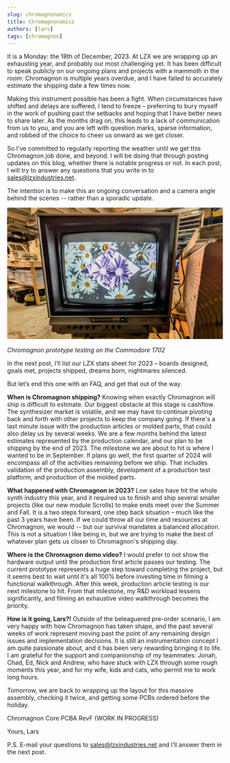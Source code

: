 ```yaml
---
slug: chromagnonomics
title: Chromagnonomics
authors: [lars]
tags: [chromagnon]
---
```


It is a Monday: the 18th of December, 2023.  At LZX we are wrapping up an exhausting year, and probably our most challenging yet.  It has been difficult to speak publicly on our ongoing plans and projects with a mammoth in the room: Chromagnon is multiple years overdue, and I have failed to accurately estimate the shipping date a few times now.  

<!-- truncate -->

Making this instrument possible has been a fight.  When circumstances have shifted and delays are suffered, I tend to freeze – preferring to bury myself in the work of pushing past the setbacks and hoping that I have better news to share later. As the months drag on, this leads to a lack of communication from us to you, and you are left with question marks, sparse information, and robbed of the choice to cheer us onward as we get closer.  

So I’ve committed to regularly reporting the weather until we get this Chromagnon job done, and beyond.  I will be doing that through posting updates on this blog, whether there is notable progress or not.  In each post, I will try to answer any questions that you write in to sales@lzxindustries.net.  

The intention is to make this an ongoing conversation and a camera angle behind the scenes -- rather than a sporadic update.

![](./crt.png) 

*Chromagnon prototype testing on the Commodore 1702*

In the next post, I’ll list our LZX stats sheet for 2023 – boards designed, goals met, projects shipped, dreams born, nightmares silenced.  

But let’s end this one with an FAQ, and get that out of the way.

**When is Chromagnon shipping?**  Knowing when exactly Chromagnon will ship is difficult to estimate. Our biggest obstacle at this stage is cashflow. The synthesizer market is volatile, and we may have to continue pivoting back and forth with other projects to keep the company going.  If there's a last minute issue with the production articles or molded parts, that could also delay us by several weeks.  We are a few months behind the latest estimates represented by the production calendar, and our plan to be shipping by the end of 2023.  The milestone we are about to hit is where I wanted to be in September.  If plans go well, the first quarter of 2024 will encompass all of the activities remaining before we ship.  That includes validation of the production assembly, development of a production test platform, and production of the molded parts.

**What happened with Chromagnon in 2023?** Low sales have hit the whole synth industry this year, and it required us to finish and ship several smaller projects (like our new module Scrolls) to make ends meet over the Summer and Fall.  It is a two steps forward, one step back situation – much like the past 3 years have been.  If we could throw all our time and resources at Chromagnon, we would -- but our survival mandates a balanced allocation. This is not a situation I like being in, but we are trying to make the best of whatever plan gets us closer to Chromagnon's shipping day.

**Where is the Chromagnon demo video?** I would prefer to not show the hardware output until the production first article passes our testing.  The current prototype represents a huge step toward completing the project, but it seems best to wait until it's all 100% before investing time in filming a functional walkthrough.  After this week, production article testing is our next milestone to hit.  From that milestone, my R&D workload lessens significantly, and filming an exhaustive video walkthrough becomes the priority.  

**How is it going, Lars?!** Outside of the beleaguered pre-order scenario, I am very happy with how Chromagnon has taken shape, and the past several weeks of work represent moving past the point of any remaining design issues and implementation decisions. It is still an instrumentation concept I am quite passionate about, and it has been very rewarding bringing it to life. I am grateful for the support and companionship of my teammates: Jonah, Chad, Ed, Nick and Andrew, who have stuck with LZX through some rough moments this year, and for my wife, kids and cats, who permit me to work long hours.

Tomorrow, we are back to wrapping up the layout for this massive assembly, checking it twice, and getting some PCBs ordered before the holiday.

Chromagnon Core PCBA RevF (WORK IN PROGRESS)

Yours,
Lars

P.S. E-mail your questions to sales@lzxindustries.net and I’ll answer them in the next post.
